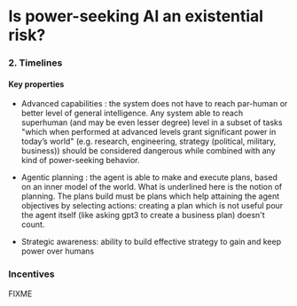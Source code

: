 # Is power-seeking AI an existential risk? 
### 2. Timelines
#### Key properties
- Advanced capabilities : the system does not have to reach par-human or better level of general intelligence. Any system able to reach superhuman (and may be even lesser degree) level in a subset of tasks "which when performed at advanced levels grant significant power in today’s world" (e.g. research, engineering, strategy (political, military, business)) should be considered dangerous while combined with any kind of power-seeking behavior.

- Agentic planning : the agent is able to make and execute plans, based on an inner model of the world. What is underlined here is the notion of planning.  The plans build must be plans which help attaining the agent objectives by selecting actions: creating a plan which is not useful pour the agent itself (like asking gpt3 to create a business plan) doesn't count. 

- Strategic awareness: ability to build effective strategy to gain and keep power over humans

### Incentives 
FIXME
